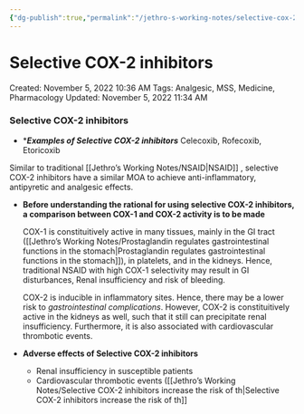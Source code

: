 ```yaml
---
{"dg-publish":true,"permalink":"/jethro-s-working-notes/selective-cox-2-inhibitors/","dgPassFrontmatter":true}
---
```



# Selective COX-2 inhibitors

Created: November 5, 2022 10:36 AM
Tags: Analgesic, MSS, Medicine, Pharmacology
Updated: November 5, 2022 11:34 AM

### Selective COX-2 inhibitors
- ****************************************************************************Examples of Selective COX-2 inhibitors***************************************************************************
    Celecoxib, Rofecoxib, Etoricoxib

Similar to traditional [[Jethro’s Working Notes/NSAID\|NSAID]] , selective COX-2 inhibitors have a similar MOA to achieve anti-inflammatory, antipyretic and analgesic effects.

- ******************************************************Before understanding the rational for using selective COX-2 inhibitors, a comparison between COX-1 and COX-2 activity is to be made******************************************************
    
    COX-1 is constituitively active in many tissues, mainly in the GI tract ([[Jethro’s Working Notes/Prostaglandin regulates gastrointestinal functions in the stomach\|Prostaglandin regulates gastrointestinal functions in the stomach]]), in platelets, and in the kidneys. Hence, traditional NSAID with high COX-1 selectivity may result in GI disturbances, Renal insufficiency and risk of bleeding.
    
    COX-2 is inducible in inflammatory sites. Hence, there may be a lower risk to *gastrointestinal complications*. However, COX-2 is constituitively active in the kidneys as well, such that it still can precipitate renal insufficiency. Furthermore, it is also associated with cardiovascular thrombotic events.
    
- ******************************************************************************************Adverse effects of Selective COX-2 inhibitors******************************************************************************************
    - Renal insufficiency in susceptible patients
    - Cardiovascular thrombotic events ([[Jethro’s Working Notes/Selective COX-2 inhibitors increase the risk of th\|Selective COX-2 inhibitors increase the risk of th]]